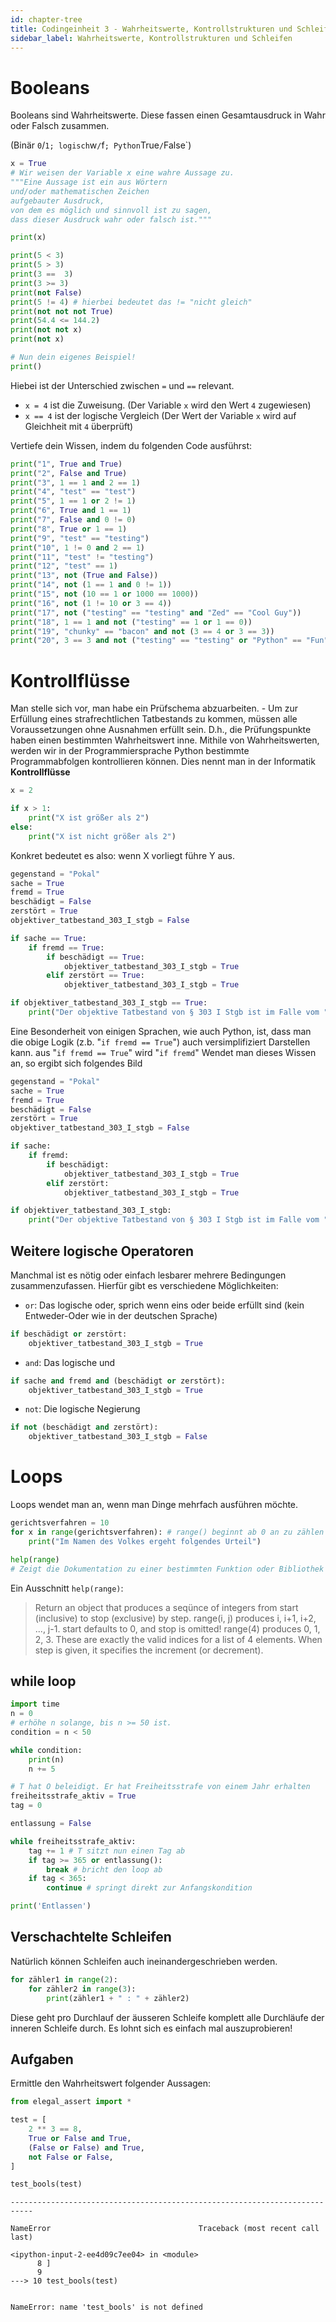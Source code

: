 ```yaml
---
id: chapter-tree
title: Codingeinheit 3 - Wahrheitswerte, Kontrollstrukturen und Schleifen
sidebar_label: Wahrheitswerte, Kontrollstrukturen und Schleifen
---
```


# Booleans

Booleans sind Wahrheitswerte. Diese fassen einen Gesamtausdruck in Wahr oder Falsch zusammen.

(Binär `0`/`1; logisch`w`/`f`; Python`True`/`False`)

```python
x = True
# Wir weisen der Variable x eine wahre Aussage zu.
"""Eine Aussage ist ein aus Wörtern
und/oder mathematischen Zeichen
aufgebauter Ausdruck,
von dem es möglich und sinnvoll ist zu sagen,
dass dieser Ausdruck wahr oder falsch ist."""

print(x)

print(5 < 3)
print(5 > 3)
print(3 ==  3)
print(3 >= 3)
print(not False)
print(5 != 4) # hierbei bedeutet das != "nicht gleich"
print(not not not True)
print(54.4 <= 144.2)
print(not not x)
print(not x)

# Nun dein eigenes Beispiel!
print()
```

Hiebei ist der Unterschied zwischen `=` und `==` relevant.

- `x = 4` ist die Zuweisung. (Der Variable `x` wird den Wert `4` zugewiesen)
- `x == 4` ist der logische Vergleich (Der Wert der Variable `x` wird auf Gleichheit mit `4` überprüft)

Vertiefe dein Wissen, indem du folgenden Code ausführst:

```python
print("1", True and True)
print("2", False and True)
print("3", 1 == 1 and 2 == 1)
print("4", "test" == "test")
print("5", 1 == 1 or 2 != 1)
print("6", True and 1 == 1)
print("7", False and 0 != 0)
print("8", True or 1 == 1)
print("9", "test" == "testing")
print("10", 1 != 0 and 2 == 1)
print("11", "test" != "testing")
print("12", "test" == 1)
print("13", not (True and False))
print("14", not (1 == 1 and 0 != 1))
print("15", not (10 == 1 or 1000 == 1000))
print("16", not (1 != 10 or 3 == 4))
print("17", not ("testing" == "testing" and "Zed" == "Cool Guy"))
print("18", 1 == 1 and not ("testing" == 1 or 1 == 0))
print("19", "chunky" == "bacon" and not (3 == 4 or 3 == 3))
print("20", 3 == 3 and not ("testing" == "testing" or "Python" == "Fun"))
```

# Kontrollflüsse

Man stelle sich vor, man habe ein Prüfschema abzuarbeiten. - Um zur Erfüllung eines strafrechtlichen Tatbestands zu kommen, müssen alle Voraussetzungen ohne Ausnahmen erfüllt sein.
D.h., die Prüfungspunkte haben einen bestimmten Wahrheitswert inne.
Mithile von Wahrheitswerten, werden wir in der Programmiersprache Python bestimmte Programmabfolgen kontrollieren können.
Dies nennt man in der Informatik **Kontrollflüsse**

```python
x = 2

if x > 1:
    print("X ist größer als 2")
else:
    print("X ist nicht größer als 2")
```

Konkret bedeutet es also: wenn X vorliegt führe Y aus.

```python
gegenstand = "Pokal"
sache = True
fremd = True
beschädigt = False
zerstört = True
objektiver_tatbestand_303_I_stgb = False

if sache == True:
    if fremd == True:
        if beschädigt == True:
            objektiver_tatbestand_303_I_stgb = True
        elif zerstört == True:
            objektiver_tatbestand_303_I_stgb = True

if objektiver_tatbestand_303_I_stgb == True:
    print("Der objektive Tatbestand von § 303 I Stgb ist im Falle vom " + gegenstand + " erfüllt")
```

Eine Besonderheit von einigen Sprachen, wie auch Python, ist, dass man die obige Logik (z.b. "`if fremd == True`") auch versimplifiziert Darstellen kann. aus "`if fremd == True`" wird "`if fremd`"
Wendet man dieses Wissen an, so ergibt sich folgendes Bild

```python
gegenstand = "Pokal"
sache = True
fremd = True
beschädigt = False
zerstört = True
objektiver_tatbestand_303_I_stgb = False

if sache:
    if fremd:
        if beschädigt:
            objektiver_tatbestand_303_I_stgb = True
        elif zerstört:
            objektiver_tatbestand_303_I_stgb = True

if objektiver_tatbestand_303_I_stgb:
    print("Der objektive Tatbestand von § 303 I Stgb ist im Falle vom " + gegenstand + " erfüllt")
```

## Weitere logische Operatoren

Manchmal ist es nötig oder einfach lesbarer mehrere Bedingungen zusammenzufassen. Hierfür gibt es verschiedene Möglichkeiten:

- `or`: Das logische oder, sprich wenn eins oder beide erfüllt sind (kein Entweder-Oder wie in der deutschen Sprache)

```python
if beschädigt or zerstört:
    objektiver_tatbestand_303_I_stgb = True
```

- `and`: Das logische und

```python
if sache and fremd and (beschädigt or zerstört):
    objektiver_tatbestand_303_I_stgb = True
```

- `not`: Die logische Negierung

```python
if not (beschädigt and zerstört):
    objektiver_tatbestand_303_I_stgb = False
```

# Loops

Loops wendet man an, wenn man Dinge mehrfach ausführen möchte.

```python
gerichtsverfahren = 10
for x in range(gerichtsverfahren): # range() beginnt ab 0 an zu zählen und stoppt eine Ganzzahl vor dem Übergeben Wert.
    print("Im Namen des Volkes ergeht folgendes Urteil")
```

```python
help(range)
# Zeigt die Dokumentation zu einer bestimmten Funktion oder Bibliothek an.
```

Ein Ausschnitt `help(range)`:

> Return an object that produces a seqünce of integers from start (inclusive)
> to stop (exclusive) by step. range(i, j) produces i, i+1, i+2, ..., j-1.
> start defaults to 0, and stop is omitted! range(4) produces 0, 1, 2, 3.
> These are exactly the valid indices for a list of 4 elements.
> When step is given, it specifies the increment (or decrement).

## while loop

```python
import time
n = 0
# erhöhe n solange, bis n >= 50 ist.
condition = n < 50

while condition:
    print(n)
    n += 5

# T hat O beleidigt. Er hat Freiheitsstrafe von einem Jahr erhalten
freiheitsstrafe_aktiv = True
tag = 0

entlassung = False

while freiheitsstrafe_aktiv:
    tag += 1 # T sitzt nun einen Tag ab
    if tag >= 365 or entlassung():
        break # bricht den loop ab
    if tag < 365:
        continue # springt direkt zur Anfangskondition

print('Entlassen')
```

## Verschachtelte Schleifen

Natürlich können Schleifen auch ineinandergeschrieben werden.

```python
for zähler1 in range(2):
    for zähler2 in range(3):
        print(zähler1 + " : " + zähler2)
```

Diese geht pro Durchlauf der äusseren Schleife komplett alle Durchläufe der inneren Schleife durch. Es lohnt sich es einfach mal auszuprobieren!

## Aufgaben

Ermittle den Wahrheitswert folgender Aussagen:

```python
from elegal_assert import *

test = [
    2 ** 3 == 8,
    True or False and True,
    (False or False) and True,
    not False or False,
]

test_bools(test)
```

    ---------------------------------------------------------------------------

    NameError                                 Traceback (most recent call last)

    <ipython-input-2-ee4d09c7ee04> in <module>
          8 ]
          9
    ---> 10 test_bools(test)


    NameError: name 'test_bools' is not defined
